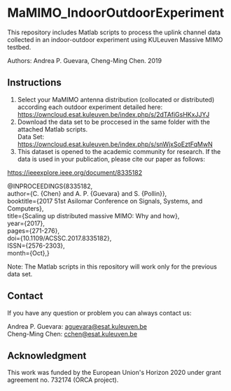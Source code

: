 # MaMIMO_IndoorOutdoorExperiment
This repository includes Matlab scripts to process the uplink channel data collected in an indoor-outdoor experiment using KULeuven Massive MIMO testbed.

Authors: Andrea P. Guevara, Cheng-Ming Chen. 2019

## Instructions

1. Select your MaMIMO antenna distribution (collocated or distributed) according each outdoor experiment detailed here: https://owncloud.esat.kuleuven.be/index.php/s/2dTAfiGsHKxJJYJ
2. Download the data set to be proccesed in the same folder with the attached Matlab scripts. <br>
Data Set: https://owncloud.esat.kuleuven.be/index.php/s/snWjxSoEztFqMwN  <br>
3. This dataset is opened to the academic community for research. If the data is used in your publication, please cite our paper as follows: <br>

https://ieeexplore.ieee.org/document/8335182  <br>

@INPROCEEDINGS{8335182, <br>
author={C. {Chen} and A. P. {Guevara} and S. {Pollin}}, <br>
booktitle={2017 51st Asilomar Conference on Signals, Systems, and Computers}, <br>
title={Scaling up distributed massive MIMO: Why and how}, <br>
year={2017}, <br>
pages={271-276}, <br>
doi={10.1109/ACSSC.2017.8335182}, <br>
ISSN={2576-2303}, <br>
month={Oct},} <br>

Note: The Matlab scripts in this repository will work only for the previous data set.

## Contact
If you have any question or problem you can always contact us: <br>

Andrea P. Guevara: aguevara@esat.kuleuven.be <br>
Cheng-Ming Chen: cchen@esat.kuleuven.be


## Acknowledgment

This work was funded by the European Union's Horizon 2020 under grant agreement no. 732174 (ORCA project).
